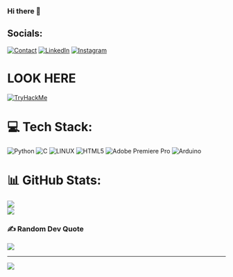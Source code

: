 ### Hi there 👋


##  Socials:
[![Contact](https://img.shields.io/badge/CONTACT-GMAIL-yellow?style=for-the-badge&logo=gmail&logoColor=white)](mailto:erenaltas72@gmail.com) [![LinkedIn](https://img.shields.io/badge/LinkedIn-%230077B5.svg?logo=linkedin&logoColor=white)](https://www.linkedin.com/in/ziya-eren-alta%C5%9F-b689441a3/) [![Instagram](https://img.shields.io/badge/Instagram-%23E4405F.svg?logo=Instagram&logoColor=white)](https://instagram.com/erenaltas_72?igshid=MzRlODBiNWFlZA==)

# LOOK HERE
[<img src="https://tryhackme-badges.s3.amazonaws.com/w1nchester.png" alt="TryHackMe">](https://tryhackme.com/p/w1nchester)


# 💻 Tech Stack:
![Python](https://img.shields.io/badge/python-3670A0?style=for-the-badge&logo=python&logoColor=ffdd54) ![C](https://img.shields.io/badge/c-%2300599C.svg?style=for-the-badge&logo=c&logoColor=white) ![LINUX](https://img.shields.io/badge/Linux-FCC624?style=for-the-badge&logo=linux&logoColor=black) ![HTML5](https://img.shields.io/badge/html5-%23E34F26.svg?style=for-the-badge&logo=html5&logoColor=white) ![Adobe Premiere Pro](https://img.shields.io/badge/Adobe%20Premiere%20Pro-9999FF.svg?style=for-the-badge&logo=Adobe%20Premiere%20Pro&logoColor=white) ![Arduino](https://img.shields.io/badge/-Arduino-00979D?style=for-the-badge&logo=Arduino&logoColor=white) 
# 📊 GitHub Stats:
![](https://github-readme-stats.vercel.app/api?username=erenaltas72&theme=dark&hide_border=false&include_all_commits=false&count_private=false)<br/>
![](https://github-readme-streak-stats.herokuapp.com/?user=erenaltas72&theme=dark&hide_border=false)<br/>


### ✍️ Random Dev Quote
![](https://quotes-github-readme.vercel.app/api?type=horizontal&theme=dark)

---
[![](https://visitcount.itsvg.in/api?id=erenaltas72&icon=0&color=0)](https://visitcount.itsvg.in)

<!-- Proudly created with GPRM ( https://gprm.itsvg.in ) -->
